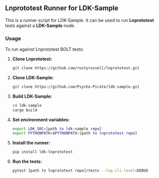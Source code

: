 ## Lnprototest Runner for LDK-Sample

This is a runner script for LDK-Sample. It can be used to run **Lnprototest** tests against a **LDK-Sample** node.

### Usage

To run against Lnprototest BOLT tests:

1. **Clone Lnprototest:**

   ```bash
   git clone https://github.com/rustyrussell/lnprototest.git
   ```

2. **Clone LDK-Sample:**

   ```bash
   git clone https://github.com/Psycho-Pirate/ldk-sample.git
   ```

3. **Build LDK-Sample:**

   ```bash
   cd ldk-sample
   cargo build
   ```

4. **Set environment variables:**

   ```bash
   export LDK_SRC=[path to ldk-sample repo]
   export PYTHONPATH=$PYTHONPATH:[path to lnprototest repo]
   ```

5. **Install the runner:**

   ```bash
   pip install ldk-lnprototest
   ```

6. **Run the tests:**

   ```bash
   pytest [path to lnprototest repo]/tests --log-cli-level=DEBUG
   ```

